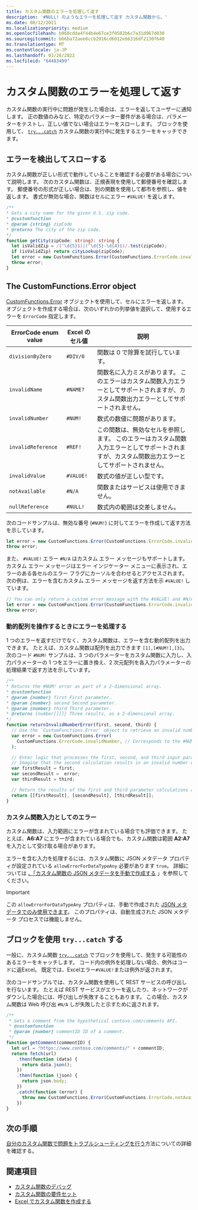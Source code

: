```yaml
---
title: カスタム関数のエラーを処理して返す
description: '#NULL! のようなエラーを処理して返す カスタム関数から。'
ms.date: 08/12/2021
ms.localizationpriority: medium
ms.openlocfilehash: b960cdda4f44b4e67ce3f0582b6c7a31d967d030
ms.sourcegitcommit: b66ba72aee8ccb2916cd6012e66316df2130f640
ms.translationtype: MT
ms.contentlocale: ja-JP
ms.lasthandoff: 03/26/2022
ms.locfileid: "64483499"
---
```

# <a name="handle-and-return-errors-from-your-custom-function"></a>カスタム関数のエラーを処理して返す

カスタム関数の実行中に問題が発生した場合は、エラーを返してユーザーに通知します。 正の数値のみなど、特定のパラメーター要件がある場合は、パラメーターをテストし、正しい値でない場合はエラーをスローします。 ブロックを使用して、 [`try...catch`](https://developer.mozilla.org/docs/Web/JavaScript/Reference/Statements/try...catch) カスタム関数の実行中に発生するエラーをキャッチできます。

## <a name="detect-and-throw-an-error"></a>エラーを検出してスローする

カスタム関数が正しい形式で動作していることを確認する必要がある場合について説明します。 次のカスタム関数は、正規表現を使用して郵便番号を確認します。 郵便番号の形式が正しい場合は、別の関数を使用して都市を参照し、値を返します。 書式が無効な場合、関数はセルにエラー `#VALUE!` を返します。

```typescript
/**
* Gets a city name for the given U.S. zip code.
* @customfunction
* @param {string} zipCode
* @returns The city of the zip code.
*/
function getCity(zipCode: string): string {
  let isValidZip = /(^\d{5}$)|(^\d{5}-\d{4}$)/.test(zipCode);
  if (isValidZip) return cityLookup(zipCode);
  let error = new CustomFunctions.Error(CustomFunctions.ErrorCode.invalidValue, "Please provide a valid U.S. zip code.");
  throw error;
}
```

## <a name="the-customfunctionserror-object"></a>The CustomFunctions.Error object

[CustomFunctions.Error](/javascript/api/custom-functions-runtime/customfunctions.error) オブジェクトを使用して、セルにエラーを返します。 オブジェクトを作成する場合は、次のいずれかの列挙値を選択して、使用するエラーを `ErrorCode` 指定します。

|ErrorCode enum value  |Excel のセル値  |説明  |
|---------------|---------|---------|
|`divisionByZero` | `#DIV/0`  | 関数は 0 で除算を試行しています。 |
|`invalidName`    | `#NAME?`  | 関数名に入力ミスがあります。 このエラーはカスタム関数入力エラーとしてサポートされますが、カスタム関数出力エラーとしてサポートされません。 |
|`invalidNumber`  | `#NUM!`   | 数式の数値に問題があります。 |
|`invalidReference` | `#REF!` | この関数は、無効なセルを参照します。 このエラーはカスタム関数入力エラーとしてサポートされますが、カスタム関数出力エラーとしてサポートされません。|
|`invalidValue`   | `#VALUE!` | 数式の値が正しい型です。 |
|`notAvailable`   | `#N/A`    | 関数またはサービスは使用できません。 |
|`nullReference`  | `#NULL!`  | 数式内の範囲は交差しません。 |

次のコードサンプルは、無効な番号 (`#NUM!`) に対してエラーを作成して返す方法を示しています。

```typescript
let error = new CustomFunctions.Error(CustomFunctions.ErrorCode.invalidNumber);
throw error;
```

また、 `#VALUE!` エラー `#N/A` はカスタム エラー メッセージもサポートします。 カスタム エラー メッセージはエラー インジケーター メニューに表示され、エラーのある各セルのエラー フラグにカーソルを合わせるとアクセスされます。 次の例は、エラーを含むカスタム エラー メッセージを返す方法を示 `#VALUE!` しています。

```typescript
// You can only return a custom error message with the #VALUE! and #N/A errors.
let error = new CustomFunctions.Error(CustomFunctions.ErrorCode.invalidValue, "The parameter can only contain lowercase characters.");
throw error;
```

### <a name="handle-errors-when-working-with-dynamic-arrays"></a>動的配列を操作するときにエラーを処理する

1 つのエラーを返すだけでなく、カスタム関数は、エラーを含む動的配列を出力できます。 たとえば、カスタム関数は配列を出力できます `[1],[#NUM!],[3]`。 次のコード `#NUM!` サンプルは、3 つのパラメーターをカスタム関数に入力し、入力パラメーターの 1 つをエラーに置き換え、2 次元配列を各入力パラメーターの処理結果で返す方法を示しています。

```js
/**
* Returns the #NUM! error as part of a 2-dimensional array.
* @customfunction
* @param {number} first First parameter.
* @param {number} second Second parameter.
* @param {number} third Third parameter.
* @returns {number[][]} Three results, as a 2-dimensional array.
*/
function returnInvalidNumberError(first, second, third) {
  // Use the `CustomFunctions.Error` object to retrieve an invalid number error.
  var error = new CustomFunctions.Error(
    CustomFunctions.ErrorCode.invalidNumber, // Corresponds to the #NUM! error in the Excel UI.
  );

  // Enter logic that processes the first, second, and third input parameters.
  // Imagine that the second calculation results in an invalid number error. 
  var firstResult = first;
  var secondResult =  error;
  var thirdResult = third;

  // Return the results of the first and third parameter calculations and a #NUM! error in place of the second result. 
  return [[firstResult], [secondResult], [thirdResult]];
}
```

### <a name="errors-as-custom-function-inputs"></a>カスタム関数入力としてのエラー

カスタム関数は、入力範囲にエラーが含まれている場合でも評価できます。 たとえば、**A6:A7** にエラーが含まれている場合でも、カスタム関数は範囲 **A2:A7** を入力として受け取る場合があります。

エラーを含む入力を処理するには、カスタム関数に JSON メタデータ プロパティが設定されている `allowErrorForDataTypeAny` 必要があります `true`。 詳細については [、「カスタム関数の JSON メタデータを手動で作成する](custom-functions-json.md#metadata-reference) 」を参照してください。

> [!IMPORTANT]
> この `allowErrorForDataTypeAny` プロパティは、手動で作成された [JSON メタデータでのみ使用できます](custom-functions-json.md)。 このプロパティは、自動生成された JSON メタデータ プロセスでは機能しません。

## <a name="use-trycatch-blocks"></a>ブロックを使用 `try...catch` する

一般に、カスタム関数 [`try...catch`](https://developer.mozilla.org/docs/Web/JavaScript/Reference/Statements/try...catch) でブロックを使用して、発生する可能性のあるエラーをキャッチします。 コード内の例外を処理しない場合、例外はコードに返Excel。 既定では、Excelエラー`#VALUE!`または例外が返されます。

次のコードサンプルでは、カスタム関数を使用して REST サービスの呼び出しを行ないます。 たとえば REST サービスがエラーを返したり、ネットワークがダウンした場合には、呼び出しが失敗することもあります。 この場合、カスタム関数は Web 呼び出 `#N/A` しが失敗したと示すために返されます。

```typescript
/**
 * Gets a comment from the hypothetical contoso.com/comments API.
 * @customfunction
 * @param {number} commentID ID of a comment.
 */
function getComment(commentID) {
  let url = "https://www.contoso.com/comments/" + commentID;
  return fetch(url)
    .then(function (data) {
      return data.json();
    })
    .then(function (json) {
      return json.body;
    })
    .catch(function (error) {
      throw new CustomFunctions.Error(CustomFunctions.ErrorCode.notAvailable);
    })
}
```

## <a name="next-steps"></a>次の手順

[自分のカスタム関数で問題をトラブルシューティングを行う](custom-functions-troubleshooting.md)方法についての詳細を確認する。

## <a name="see-also"></a>関連項目

* [カスタム関数のデバッグ](custom-functions-debugging.md)
* [カスタム関数の要件セット](/javascript/api/requirement-sets/custom-functions-requirement-sets)
* [Excel でカスタム関数を作成する](custom-functions-overview.md)
